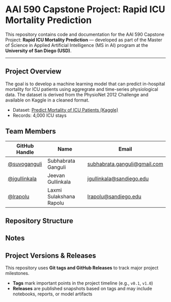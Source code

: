 # AAI 590 Capstone Project: Rapid ICU Mortality Prediction

This repository contains code and documentation for the AAI 590 Capstone Project: **Rapid ICU Mortality Prediction** — developed as part of the Master of Science in Applied Artificial Intelligence (MS in AI) program at the **University of San Diego (USD)**.

---

## Project Overview

The goal is to develop a machine learning model that can predict in-hospital mortality for ICU patients using aggregrate and time-series physiological data. The dataset is derived from the PhysioNet 2012 Challenge and available on Kaggle in a cleaned format.

- Dataset: [Predict Mortality of ICU Patients (Kaggle)](https://www.kaggle.com/datasets/msafi04/predict-mortality-of-icu-patients-physionet/data)
- Records: 4,000 ICU stays

## Team Members

| GitHub Handle | Name                     | Email                          |
|---------------|--------------------------|--------------------------------|
| [@suvoganguli](https://github.com/suvoganguli)     | Subhabrata Ganguli         | subhabrata.ganguli@gmail.com |
| [@jgullinkala](https://github.com/jgullinkala)     | Jeevan Gullinkala           | jgullinkala@sandiego.edu     |
| [@lrapolu](https://github.com/lrapolu)             | Laxmi Sulakshana Rapolu     | lrapolu@sandiego.edu         |


## Repository Structure


## Notes


## Project Versions & Releases

This repository uses **Git tags and GitHub Releases** to track major project milestones.

- **Tags** mark important points in the project timeline (e.g., `v0.1`, `v1.0`)
- **Releases** are published snapshots based on tags and may include notebooks, reports, or model artifacts

